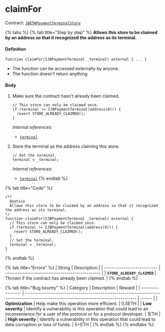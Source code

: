 # claimFor

Contract: [`JBETHPaymentTerminalStore`](../)​‌

{% tabs %}
{% tab title="Step by step" %}
**Allows this store to be claimed by an address so that it recognized the address as its terminal.**

#### Definition

```solidity
function claimFor(IJBPaymentTerminal _terminal) external { ... }
```

* The function can be accessed externally by anyone.
* The function doesn't return anything.

#### Body

1.  Make sure the contract hasn't already been claimed.

    ```solidity
    // This store can only be claimed once.
    if (terminal != IJBPaymentTerminal(address(0))) {
      revert STORE_ALREADY_CLAIMED();
    }
    ```

    _Internal references:_

    * [`terminal`](../properties/terminal.md)
2.  Store the terminal as the address claiming this store.

    ```solidity
    // Set the terminal.
    terminal = _terminal;
    ```

    _Internal references:_

    * [`terminal`](../properties/terminal.md)
{% endtab %}

{% tab title="Code" %}
```solidity
/**
  @notice
  Allows this store to be claimed by an address so that it recognized the address as its terminal.
*/
function claimFor(IJBPaymentTerminal _terminal) external {
  // This store can only be claimed once.
  if (terminal != IJBPaymentTerminal(address(0))) {
    revert STORE_ALREADY_CLAIMED();
  }
  // Set the terminal.
  terminal = _terminal;
}
```
{% endtab %}

{% tab title="Errors" %}
| String                      | Description                                      |
| --------------------------- | ------------------------------------------------ |
| **`STORE_ALREADY_CLAIMED`** | Thrown if the contract has already been claimed. |
{% endtab %}

{% tab title="Bug bounty" %}
| Category          | Description                                                                                                                            | Reward |
| ----------------- | -------------------------------------------------------------------------------------------------------------------------------------- | ------ |
| **Optimization**  | Help make this operation more efficient.                                                                                               | 0.5ETH |
| **Low severity**  | Identify a vulnerability in this operation that could lead to an inconvenience for a user of the protocol or for a protocol developer. | 1ETH   |
| **High severity** | Identify a vulnerability in this operation that could lead to data corruption or loss of funds.                                        | 5+ETH  |
{% endtab %}
{% endtabs %}
